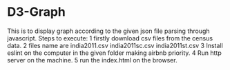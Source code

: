 # D3-Graph
This is to display graph according to the given json file parsing through javascript.
Steps to execute:
1 firstly download csv files from the census data.
2 files name are india2011.csv india2011sc.csv india2011st.csv
3 Install eslint on the computer in the given folder making airbnb priority.
4 Run http server on the machine.
5 run the index.html on the browser.
